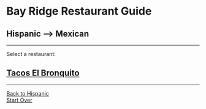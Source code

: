 # Bay Ridge Restaurant Guide
## Hispanic --> Mexican
---
Select a restaurant:
## [Tacos El Bronquito](https://tacoselbronquito.com/)
---
[Back to Hispanic](hispanic.md)  
[Start Over](../home.md)